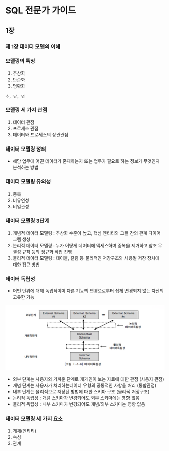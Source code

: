 # SQL 전문가 가이드

## 1장

### 제 1장 데이터 모델의 이해

### 모델링의 특징 

1. 추상화
2. 단순화
3. 명확화

```
추, 단, 명
```

### 모델링 세 가지 관점

1. 데이터 관점
2. 프로세스 관점
3. 데이터와 프로세스의 상관관점

### 데이터 모델링 정의

* 해당 업무에 어떤 데이터가 존재하는지 또는 업무가 필요로 하는 정보가 무엇인지 분석하는 방법

### 데이터 모델링 유의성

1. 중복
2. 비유연성
3. 비일관성

### 데이터 모델링 3단계

1. 개념적 데이터 모델링 : 추상화 수준이 높고, 핵심 엔티티와 그들 간의 관계 다이어그램 생성
2. 논리적 데이터 모델링 : 누가 어떻게 데이터에 액세스하며 중복을 제거하고 참조 무결성 규칙 등의 정규화 작업 진행
3. 물리적 데이터 모델링 : 테이블, 칼럼 등 물리적인 저장구조와 사용될 저장 장치에 대한 접근 방법 

### 데이터 독립성

* 어떤 단위에 대해 독립적이며 다른 기능의 변경으로부터 쉽게 변경되지 않는 자신의 고유한 기능

![alt text](image.png)

* 외부 단계는 사용자와 가까운 단계로 개개인이 보는 자료에 대한 관점 (사용자 관점)
* 개념 단계는 사용자가 처리하는데이터 유형의 공통적인 사항을 처리 (통합관점)
* 내부 단계는 물리적으로 저장된 방법에 대한 스키마 구조 (물리적 저장구조)
* 논리적 독립성 : 개념 스키마가 변경되어도 외부 스키마에는 영향 없음
* 물리적 독립성 : 내부 스키마가 변경되어도 개념/외부 스키마는 영향 없음

### 데이터 모델링 세 가지 요소

1. 개체(엔티티)
2. 속성
3. 관계
